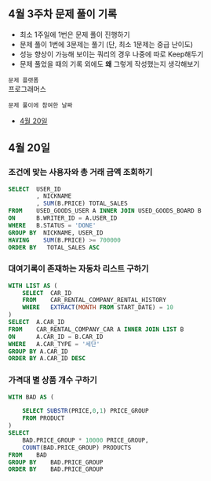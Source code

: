 ## 4월 3주차 문제 풀이 기록

- 최소 1주일에 1번은 문제 풀이 진행하기
- 문제 풀이 1번에 3문제는 풀기 (단, 최소 1문제는 중급 난이도)
- 성능 향상이 가능해 보이는 쿼리의 경우 나중에 따로 Keep해두기
- 문제 풀었을 때의 기록 외에도 **왜** 그렇게 작성했는지 생각해보기

`문제 플랫폼`     
프로그래머스

`문제 풀이에 참여한 날짜`
- [4월 20일](#4월-20일)

## 4월 20일

### 조건에 맞는 사용자와 총 거래 금액 조회하기

```sql
SELECT  USER_ID	
        , NICKNAME	
        , SUM(B.PRICE) TOTAL_SALES
FROM    USED_GOODS_USER A INNER JOIN USED_GOODS_BOARD B
ON      B.WRITER_ID = A.USER_ID
WHERE   B.STATUS = 'DONE'
GROUP BY  NICKNAME, USER_ID
HAVING    SUM(B.PRICE) >= 700000
ORDER BY   TOTAL_SALES ASC
```

### 대여기록이 존재하는 자동차 리스트 구하기

```sql
WITH LIST AS ( 
    SELECT  CAR_ID
    FROM    CAR_RENTAL_COMPANY_RENTAL_HISTORY
    WHERE   EXTRACT(MONTH FROM START_DATE) = 10 
)
SELECT  A.CAR_ID
FROM    CAR_RENTAL_COMPANY_CAR A INNER JOIN LIST B
ON      A.CAR_ID = B.CAR_ID
WHERE   A.CAR_TYPE = '세단'
GROUP BY A.CAR_ID
ORDER BY A.CAR_ID DESC
```

### **가격대 별 상품 개수 구하기**

```sql
WITH BAD AS (

    SELECT SUBSTR(PRICE,0,1) PRICE_GROUP
    FROM PRODUCT
) 
SELECT
    BAD.PRICE_GROUP * 10000 PRICE_GROUP,
    COUNT(BAD.PRICE_GROUP) PRODUCTS
FROM    BAD
GROUP BY    BAD.PRICE_GROUP
ORDER BY    BAD.PRICE_GROUP
```